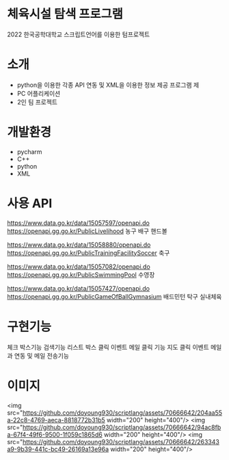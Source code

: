 # 체육시설 탐색 프로그램

 2022 한국공학대학교 스크립트언어를 이용한 텀프로젝트

# 소개
 - python을 이용한 각종 API 연동 및 XML을 이용한 정보 제공 프로그램 제
 - PC 어플리케이션
 - 2인 팀 프로젝트


# 개발환경
 - pycharm
 - C++
 - python
 - XML

# 사용 API

 https://www.data.go.kr/data/15057597/openapi.do
https://openapi.gg.go.kr/PublicLivelihood
농구 배구 핸드볼

 https://www.data.go.kr/data/15058880/openapi.do
https://openapi.gg.go.kr/PublicTrainingFacilitySoccer
축구

 https://www.data.go.kr/data/15057082/openapi.do
https://openapi.gg.go.kr/PublicSwimmingPool
수영장

 https://www.data.go.kr/data/15057427/openapi.do
https://openapi.gg.go.kr/PublicGameOfBallGymnasium
배드민턴 탁구 실내체육

# 구현기능

체크 박스기능
검색기능
리스트 박스 클릭 이벤트
메일 클릭 기능
지도 클릭 이벤트 
메일과 연동 및 메일 전송기능

 # 이미지 
<img src="https://github.com/doyoung930/scriptlang/assets/70666642/204aa55a-22c8-4769-aeca-8818772b31b5  width="200" height="400"/>
<img src="https://github.com/doyoung930/scriptlang/assets/70666642/94ac8fba-67f4-49f6-9500-1f059c1865d6  width="200" height="400"/>
<img src="https://github.com/doyoung930/scriptlang/assets/70666642/263343a9-9b39-441c-bc49-26169a13e96a  width="200" height="400"/>





